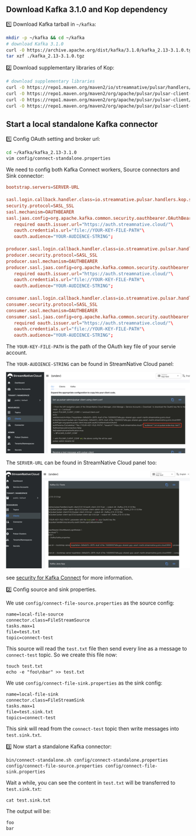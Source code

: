 ## Download Kafka 3.1.0 and Kop dependency

1️⃣ Download Kafka tarball in `~/kafka`:

```bash
mkdir -p ~/kafka && cd ~/kafka
# download Kafka 3.1.0
curl -O https://archive.apache.org/dist/kafka/3.1.0/kafka_2.13-3.1.0.tgz
tar xzf ./kafka_2.13-3.1.0.tgz
```

2️⃣ Download supplementary libraries of Kop:

```bash
# download supplementary libraries
curl -O https://repo1.maven.org/maven2/io/streamnative/pulsar/handlers/oauth-client/2.9.1.5/oauth-client-2.9.1.5.jar --output-dir ./kafka_2.13-3.1.0/libs
curl -O https://repo1.maven.org/maven2/org/apache/pulsar/pulsar-client-admin-api/2.9.2/pulsar-client-admin-api-2.9.2.jar --output-dir ./kafka_2.13-3.1.0/libs
curl -O https://repo1.maven.org/maven2/org/apache/pulsar/pulsar-client/2.9.2/pulsar-client-2.9.2.jar --output-dir ./kafka_2.13-3.1.0/libs
curl -O https://repo1.maven.org/maven2/org/apache/pulsar/pulsar-client-api/2.9.2/pulsar-client-api-2.9.2.jar --output-dir ./kafka_2.13-3.1.0/libs
```

## Start a local standalone Kafka connector

1️⃣ Config OAuth setting and broker url:

```bash
cd ~/kafka/kafka_2.13-3.1.0
vim config/connect-standalone.properties
```

We need to config both Kafka Connect workers, Source connectors and Sink connector:

```conf
bootstrap.servers=SERVER-URL

sasl.login.callback.handler.class=io.streamnative.pulsar.handlers.kop.security.oauth.OauthLoginCallbackHandler
security.protocol=SASL_SSL
sasl.mechanism=OAUTHBEARER
sasl.jaas.config=org.apache.kafka.common.security.oauthbearer.OAuthBearerLoginModule \
   required oauth.issuer.url="https://auth.streamnative.cloud/"\
   oauth.credentials.url="file://YOUR-KEY-FILE-PATH"\
   oauth.audience="YOUR-AUDIENCE-STRING";

producer.sasl.login.callback.handler.class=io.streamnative.pulsar.handlers.kop.security.oauth.OauthLoginCallbackHandler
producer.security.protocol=SASL_SSL
producer.sasl.mechanism=OAUTHBEARER
producer.sasl.jaas.config=org.apache.kafka.common.security.oauthbearer.OAuthBearerLoginModule \
   required oauth.issuer.url="https://auth.streamnative.cloud/"\
   oauth.credentials.url="file://YOUR-KEY-FILE-PATH"\
   oauth.audience="YOUR-AUDIENCE-STRING";

consumer.sasl.login.callback.handler.class=io.streamnative.pulsar.handlers.kop.security.oauth.OauthLoginCallbackHandler
consumer.security.protocol=SASL_SSL
consumer.sasl.mechanism=OAUTHBEARER
consumer.sasl.jaas.config=org.apache.kafka.common.security.oauthbearer.OAuthBearerLoginModule \
   required oauth.issuer.url="https://auth.streamnative.cloud/"\
   oauth.credentials.url="file://YOUR-KEY-FILE-PATH"\
   oauth.audience="YOUR-AUDIENCE-STRING";
```

The `YOUR-KEY-FILE-PATH` is the path of the OAuth key file of your servie account.

The `YOUR-AUDIENCE-STRING` can be found in StreamNative Cloud panel:

![](./images/audience.jpg)

The `SERVER-URL` can be found in StreamNative Cloud panel too:

![](./images/broker-url.jpg)

see [security for Kafka Connect](https://docs.confluent.io/platform/current/kafka/authentication_sasl/authentication_sasl_scram.html#kconnect-long) for more information.

2️⃣ Config source and sink properties.

We use `config/connect-file-source.properties` as the source config:

```properties
name=local-file-source
connector.class=FileStreamSource
tasks.max=1
file=test.txt
topic=connect-test
```

This source will read the `test.txt` file then send every line as a message to `connect-test` topic. So we create this file now:

```shell
touch test.txt
echo -e "foo\nbar" >> test.txt
```

We use `config/connect-file-sink.properties` as the sink config:

```properties
name=local-file-sink
connector.class=FileStreamSink
tasks.max=1
file=test.sink.txt
topics=connect-test
```

This sink will read from the `connect-test` topic then write messages into `test.sink.txt`.

3️⃣ Now start a standalone Kafka connector:

```shell
bin/connect-standalone.sh config/connect-standalone.properties config/connect-file-source.properties config/connect-file-sink.properties
```

Wait a while, you can see the content in `test.txt` will be transferred to `test.sink.txt`:

```shell
cat test.sink.txt
```

The output will be:

```text
foo
bar
```

